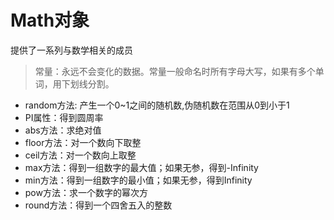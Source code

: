 # Math对象

提供了一系列与数学相关的成员

> 常量：永远不会变化的数据。常量一般命名时所有字母大写，如果有多个单词，用下划线分割。

- random方法: 产生一个0~1之间的随机数,伪随机数在范围从0到小于1
- PI属性：得到圆周率
- abs方法：求绝对值
- floor方法：对一个数向下取整
- ceil方法：对一个数向上取整
- max方法：得到一组数字的最大值；如果无参，得到-Infinity
- min方法：得到一组数字的最小值；如果无参，得到Infinity
- pow方法：求一个数字的幂次方
- round方法：得到一个四舍五入的整数